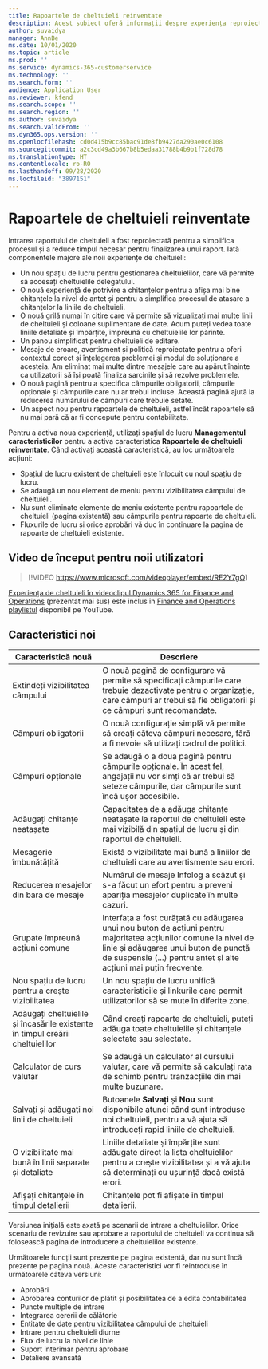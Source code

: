 ```yaml
---
title: Rapoartele de cheltuieli reinventate
description: Acest subiect oferă informații despre experiența reproiectată și reinventată pentru introducerea raportului de cheltuieli.
author: suvaidya
manager: AnnBe
ms.date: 10/01/2020
ms.topic: article
ms.prod: ''
ms.service: dynamics-365-customerservice
ms.technology: ''
ms.search.form: ''
audience: Application User
ms.reviewer: kfend
ms.search.scope: ''
ms.search.region: ''
ms.author: suvaidya
ms.search.validFrom: ''
ms.dyn365.ops.version: ''
ms.openlocfilehash: cd0d415b9cc85bac91de8fb9427da290ae0c6108
ms.sourcegitcommit: a2c3cd49a3b667b8b5edaa31788b4b9b1f728d78
ms.translationtype: HT
ms.contentlocale: ro-RO
ms.lasthandoff: 09/28/2020
ms.locfileid: "3897151"
---
```

# <a name="expense-reports-reimagined"></a>Rapoartele de cheltuieli reinventate

Intrarea raportului de cheltuieli a fost reproiectată pentru a simplifica procesul și a reduce timpul necesar pentru finalizarea unui raport. Iată componentele majore ale noii experiențe de cheltuieli:

- Un nou spațiu de lucru pentru gestionarea cheltuielilor, care vă permite să accesați cheltuielile delegatului.
- O nouă experiență de potrivire a chitanțelor pentru a afișa mai bine chitanțele la nivel de antet și pentru a simplifica procesul de atașare a chitanțelor la liniile de cheltuieli.
- O nouă grilă numai în citire care vă permite să vizualizați mai multe linii de cheltuieli și coloane suplimentare de date. Acum puteți vedea toate liniile detaliate și împărțite, împreună cu cheltuielile lor părinte.
- Un panou simplificat pentru cheltuieli de editare.
- Mesaje de eroare, avertisment și politică reproiectate pentru a oferi contextul corect și înțelegerea problemei și modul de soluționare a acesteia. Am eliminat mai multe dintre mesajele care au apărut înainte ca utilizatorii să își poată finaliza sarcinile și să rezolve problemele.
- O nouă pagină pentru a specifica câmpurile obligatorii, câmpurile opționale și câmpurile care nu ar trebui incluse. Această pagină ajută la reducerea numărului de câmpuri care trebuie setate.
- Un aspect nou pentru rapoartele de cheltuieli, astfel încât rapoartele să nu mai pară că ar fi concepute pentru contabilitate.

Pentru a activa noua experiență, utilizați spațiul de lucru **Managementul caracteristicilor** pentru a activa caracteristica **Rapoartele de cheltuieli reinventate**. Când activați această caracteristică, au loc următoarele acțiuni:

- Spațiul de lucru existent de cheltuieli este înlocuit cu noul spațiu de lucru.
- Se adaugă un nou element de meniu pentru vizibilitatea câmpului de cheltuieli.
- Nu sunt eliminate elemente de meniu existente pentru rapoartele de cheltuieli (pagina existentă) sau câmpurile pentru rapoarte de cheltuieli.
- Fluxurile de lucru și orice aprobări vă duc în continuare la pagina de rapoarte de cheltuieli existente.

## <a name="getting-started-video-for-new-users"></a>Video de început pentru noii utilizatori

> [!VIDEO https://www.microsoft.com/videoplayer/embed/RE2Y7gO]

[Experiența de cheltuieli în videoclipul Dynamics 365 for Finance and Operations](https://youtu.be/Ocy-MsTvEE0) (prezentat mai sus) este inclus în [Finance and Operations playlistul](https://www.youtube.com/playlist?list=PLcakwueIHoT_SYfIaPGoOhloFoCXiUSyW) disponibil pe YouTube.

## <a name="new-features"></a>Caracteristici noi

| Caracteristică nouă | Descriere |
|---|----|
| Extindeți vizibilitatea câmpului | O nouă pagină de configurare vă permite să specificați câmpurile care trebuie dezactivate pentru o organizație, care câmpuri ar trebui să fie obligatorii și ce câmpuri sunt recomandate. |
| Câmpuri obligatorii | O nouă configurație simplă vă permite să creați câteva câmpuri necesare, fără a fi nevoie să utilizați cadrul de politici. |
| Câmpuri opționale | Se adaugă o a doua pagină pentru câmpurile opționale. În acest fel, angajații nu vor simți că ar trebui să seteze câmpurile, dar câmpurile sunt încă ușor accesibile. |
| Adăugați chitanțe neatașate | Capacitatea de a adăuga chitanțe neatașate la raportul de cheltuieli este mai vizibilă din spațiul de lucru și din raportul de cheltuieli. |
| Mesagerie îmbunătățită | Există o vizibilitate mai bună a liniilor de cheltuieli care au avertismente sau erori. |
| Reducerea mesajelor din bara de mesaje| Numărul de mesaje Infolog a scăzut și s-a făcut un efort pentru a preveni apariția mesajelor duplicate în multe cazuri. |
| Grupate împreună acțiuni comune | Interfața a fost curățată cu adăugarea unui nou buton de acțiuni pentru majoritatea acțiunilor comune la nivel de linie și adăugarea unui buton de punctă de suspensie (...) pentru antet și alte acțiuni mai puțin frecvente. |
| Nou spațiu de lucru pentru a crește vizibilitatea | Un nou spațiu de lucru unifică caracteristicile și linkurile care permit utilizatorilor să se mute în diferite zone. |
| Adăugați cheltuielile și încasările existente în timpul creării cheltuielilor | Când creați rapoarte de cheltuieli, puteți adăuga toate cheltuielile și chitanțele selectate sau selectate. |
| Calculator de curs valutar | Se adaugă un calculator al cursului valutar, care vă permite să calculați rata de schimb pentru tranzacțiile din mai multe buzunare. |
| Salvați și adăugați noi linii de cheltuieli | Butoanele **Salvați** și **Nou** sunt disponibile atunci când sunt introduse noi cheltuieli, pentru a vă ajuta să introduceți rapid liniile de cheltuieli. |
| O vizibilitate mai bună în linii separate și detaliate | Liniile detaliate și împărțite sunt adăugate direct la lista cheltuielilor pentru a crește vizibilitatea și a vă ajuta să determinați cu ușurință dacă există erori. |
| Afișați chitanțele în timpul detalierii | Chitanțele pot fi afișate în timpul detalierii. |

Versiunea inițială este axată pe scenarii de intrare a cheltuielilor. Orice scenariu de revizuire sau aprobare a raportului de cheltuieli va continua să folosească pagina de introducere a cheltuielilor existente.

Următoarele funcții sunt prezente pe pagina existentă, dar nu sunt încă prezente pe pagina nouă. Aceste caracteristici vor fi reintroduse în următoarele câteva versiuni:

- Aprobări
- Aprobarea conturilor de plătit și posibilitatea de a edita contabilitatea
- Puncte multiple de intrare
- Integrarea cererii de călătorie
- Entitate de date pentru vizibilitatea câmpului de cheltuieli
- Intrare pentru cheltuieli diurne
- Flux de lucru la nivel de linie
- Suport interimar pentru aprobare
- Detaliere avansată
